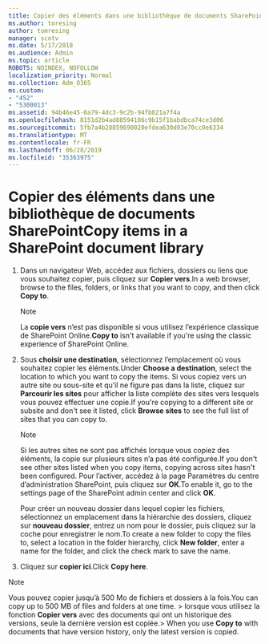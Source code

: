 ```yaml
---
title: Copier des éléments dans une bibliothèque de documents SharePoint
ms.author: toresing
author: tomresing
manager: scotv
ms.date: 5/17/2018
ms.audience: Admin
ms.topic: article
ROBOTS: NOINDEX, NOFOLLOW
localization_priority: Normal
ms.collection: Adm_O365
ms.custom:
- "452"
- "5300013"
ms.assetid: 94b46e45-0a79-4dc3-9c2b-94fb021a7f4a
ms.openlocfilehash: 8151d2b4ad88594186c9b15f1babdbca74ce3d06
ms.sourcegitcommit: 5fb7a4b28859690020efdea630d03e70cc0e6334
ms.translationtype: MT
ms.contentlocale: fr-FR
ms.lasthandoff: 06/28/2019
ms.locfileid: "35363975"
---
```

# <a name="copy-items-in-a-sharepoint-document-library"></a><span data-ttu-id="1ffba-102">Copier des éléments dans une bibliothèque de documents SharePoint</span><span class="sxs-lookup"><span data-stu-id="1ffba-102">Copy items in a SharePoint document library</span></span>

1. <span data-ttu-id="1ffba-103">Dans un navigateur Web, accédez aux fichiers, dossiers ou liens que vous souhaitez copier, puis cliquez sur **Copier vers**.</span><span class="sxs-lookup"><span data-stu-id="1ffba-103">In a web browser, browse to the files, folders, or links that you want to copy, and then click **Copy to**.</span></span>

    > [!NOTE]
    > <span data-ttu-id="1ffba-104">La **copie vers** n’est pas disponible si vous utilisez l’expérience classique de SharePoint Online.</span><span class="sxs-lookup"><span data-stu-id="1ffba-104">**Copy to** isn't available if you're using the classic experience of SharePoint Online.</span></span>
  
2. <span data-ttu-id="1ffba-105">Sous **choisir une destination**, sélectionnez l’emplacement où vous souhaitez copier les éléments.</span><span class="sxs-lookup"><span data-stu-id="1ffba-105">Under **Choose a destination**, select the location to which you want to copy the items.</span></span> <span data-ttu-id="1ffba-106">Si vous copiez vers un autre site ou sous-site et qu’il ne figure pas dans la liste, cliquez sur **Parcourir les sites** pour afficher la liste complète des sites vers lesquels vous pouvez effectuer une copie.</span><span class="sxs-lookup"><span data-stu-id="1ffba-106">If you're copying to a different site or subsite and don't see it listed, click **Browse sites** to see the full list of sites that you can copy to.</span></span>

    > [!NOTE]
    > <span data-ttu-id="1ffba-107">Si les autres sites ne sont pas affichés lorsque vous copiez des éléments, la copie sur plusieurs sites n’a pas été configurée.</span><span class="sxs-lookup"><span data-stu-id="1ffba-107">If you don't see other sites listed when you copy items, copying across sites hasn't been configured.</span></span> <span data-ttu-id="1ffba-108">Pour l’activer, accédez à la page Paramètres du centre d’administration SharePoint, puis cliquez sur **OK**.</span><span class="sxs-lookup"><span data-stu-id="1ffba-108">To enable it, go to the settings page of the SharePoint admin center and click **OK**.</span></span>
  
    <span data-ttu-id="1ffba-109">Pour créer un nouveau dossier dans lequel copier les fichiers, sélectionnez un emplacement dans la hiérarchie des dossiers, cliquez sur **nouveau dossier**, entrez un nom pour le dossier, puis cliquez sur la coche pour enregistrer le nom.</span><span class="sxs-lookup"><span data-stu-id="1ffba-109">To create a new folder to copy the files to, select a location in the folder hierarchy, click **New folder**, enter a name for the folder, and click the check mark to save the name.</span></span>

3. <span data-ttu-id="1ffba-110">Cliquez sur **copier ici**.</span><span class="sxs-lookup"><span data-stu-id="1ffba-110">Click **Copy here**.</span></span>

> [!NOTE]
> <span data-ttu-id="1ffba-111">Vous pouvez copier jusqu’à 500 Mo de fichiers et dossiers à la fois.</span><span class="sxs-lookup"><span data-stu-id="1ffba-111">You can copy up to 500 MB of files and folders at one time.</span></span> <span data-ttu-id="1ffba-112">> lorsque vous utilisez la fonction **Copier vers** avec des documents qui ont un historique des versions, seule la dernière version est copiée.</span><span class="sxs-lookup"><span data-stu-id="1ffba-112">>  When you use **Copy to** with documents that have version history, only the latest version is copied.</span></span>
  